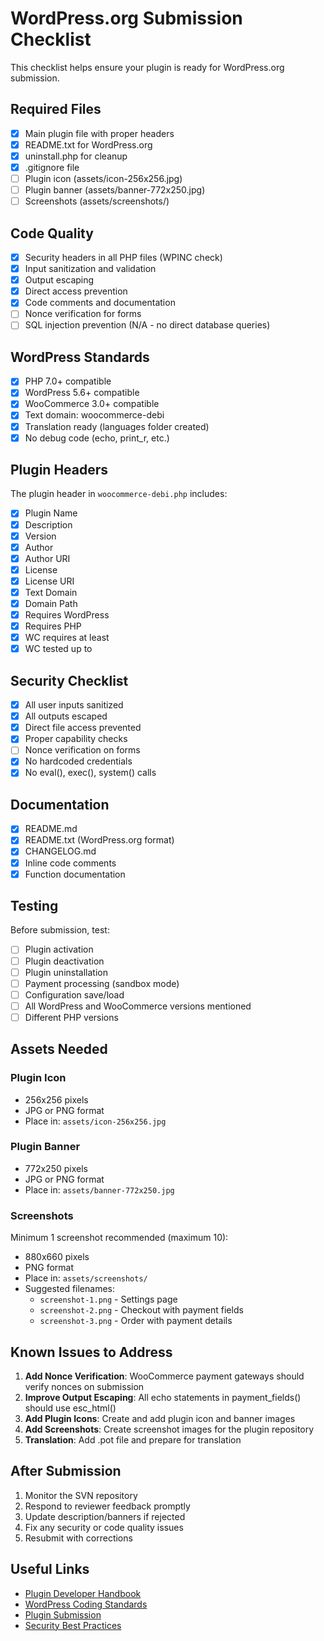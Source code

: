 # WordPress.org Submission Checklist

This checklist helps ensure your plugin is ready for WordPress.org submission.

## Required Files

- [x] Main plugin file with proper headers
- [x] README.txt for WordPress.org
- [x] uninstall.php for cleanup
- [x] .gitignore file
- [ ] Plugin icon (assets/icon-256x256.jpg)
- [ ] Plugin banner (assets/banner-772x250.jpg)
- [ ] Screenshots (assets/screenshots/)

## Code Quality

- [x] Security headers in all PHP files (WPINC check)
- [x] Input sanitization and validation
- [x] Output escaping
- [x] Direct access prevention
- [x] Code comments and documentation
- [ ] Nonce verification for forms
- [ ] SQL injection prevention (N/A - no direct database queries)

## WordPress Standards

- [x] PHP 7.0+ compatible
- [x] WordPress 5.6+ compatible
- [x] WooCommerce 3.0+ compatible
- [x] Text domain: woocommerce-debi
- [x] Translation ready (languages folder created)
- [x] No debug code (echo, print_r, etc.)

## Plugin Headers

The plugin header in `woocommerce-debi.php` includes:
- [x] Plugin Name
- [x] Description
- [x] Version
- [x] Author
- [x] Author URI
- [x] License
- [x] License URI
- [x] Text Domain
- [x] Domain Path
- [x] Requires WordPress
- [x] Requires PHP
- [x] WC requires at least
- [x] WC tested up to

## Security Checklist

- [x] All user inputs sanitized
- [x] All outputs escaped
- [x] Direct file access prevented
- [x] Proper capability checks
- [ ] Nonce verification on forms
- [x] No hardcoded credentials
- [x] No eval(), exec(), system() calls

## Documentation

- [x] README.md
- [x] README.txt (WordPress.org format)
- [x] CHANGELOG.md
- [x] Inline code comments
- [x] Function documentation

## Testing

Before submission, test:
- [ ] Plugin activation
- [ ] Plugin deactivation
- [ ] Plugin uninstallation
- [ ] Payment processing (sandbox mode)
- [ ] Configuration save/load
- [ ] All WordPress and WooCommerce versions mentioned
- [ ] Different PHP versions

## Assets Needed

### Plugin Icon
- 256x256 pixels
- JPG or PNG format
- Place in: `assets/icon-256x256.jpg`

### Plugin Banner
- 772x250 pixels
- JPG or PNG format
- Place in: `assets/banner-772x250.jpg`

### Screenshots
Minimum 1 screenshot recommended (maximum 10):
- 880x660 pixels
- PNG format
- Place in: `assets/screenshots/`
- Suggested filenames:
  - `screenshot-1.png` - Settings page
  - `screenshot-2.png` - Checkout with payment fields
  - `screenshot-3.png` - Order with payment details

## Known Issues to Address

1. **Add Nonce Verification**: WooCommerce payment gateways should verify nonces on submission
2. **Improve Output Escaping**: All echo statements in payment_fields() should use esc_html()
3. **Add Plugin Icons**: Create and add plugin icon and banner images
4. **Add Screenshots**: Create screenshot images for the plugin repository
5. **Translation**: Add .pot file and prepare for translation

## After Submission

1. Monitor the SVN repository
2. Respond to reviewer feedback promptly
3. Update description/banners if rejected
4. Fix any security or code quality issues
5. Resubmit with corrections

## Useful Links

- [Plugin Developer Handbook](https://developer.wordpress.org/plugins/)
- [WordPress Coding Standards](https://developer.wordpress.org/coding-standards/wordpress-coding-standards/php/)
- [Plugin Submission](https://wordpress.org/plugins/developers/submit/)
- [Security Best Practices](https://developer.wordpress.org/plugins/security/)

